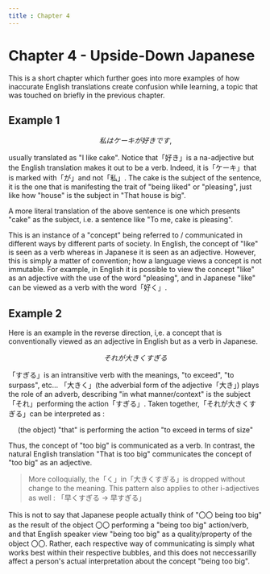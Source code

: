 ```yaml
---
title : Chapter 4
---
```

# Chapter 4 - Upside-Down Japanese

This is a short chapter which further goes into more examples of how inaccurate English translations create confusion while learning, a topic that was touched on briefly in the previous chapter.

## Example 1

$$ 私はケーキが好きです, $$

usually translated as "I like cake". Notice that「好き」is a na-adjective but the English translation makes it out to be a verb. Indeed, it is「ケーキ」that is marked with「が」and not「私」. The cake is the subject of the sentence, it is the one that is manifesting the trait of "being liked" or "pleasing", just like how "house" is the subject in "That house is big".   

A more literal translation of the above sentence is one which presents "cake" as the subject, i.e. a sentence like "To me, cake is pleasing".

This is an instance of a "concept" being referred to / communicated in different ways by different parts of society. In English, the concept of "like" is seen as a verb whereas in Japanese it is seen as an adjective. However, this is simply a matter of convention; how a language views a concept is not immutable. For example, in English it is possible to view the concept "like" as an adjective with the use of the word "pleasing", and in Japanese "like" can be viewed as a verb with the word「好く」.

## Example 2

Here is an example in the reverse direction, i,e. a concept that is conventionally viewed as an adjective in English but as a verb in Japanese.

$$ それが大きくすぎる $$

「すぎる」is an intransitive verb with the meanings, "to exceed", "to surpass", etc... 「大きく」(the adverbial form of the adjective「大き」) plays the role of an adverb, describing "in what manner/context" is the subject「それ」performing the action「すぎる」. Taken together,「それが大きくすぎる」can be interpreted as : 

<div align="center" > (the object) "that" is performing the action "to exceed in terms of size" </div>

Thus, the concept of "too big" is communicated as a verb. In contrast, the natural English translation "That is too big" communicates the concept of "too big" as an adjective. 

> More colloquially, the「く」in「大きくすぎる」is dropped without change to the meaning. This pattern also applies to other i-adjectives as well : 「早くすぎる $\to$ 早すぎる」

This is not to say that Japanese people actually think of "〇〇 being too big" as the result of the object 〇〇 performing a "being too big" action/verb, and that English speaker view "being too big" as a quality/property of the object 〇〇. Rather, each respective way of communicating is simply what works best within their respective bubbles, and this does not neccessarilly affect a person's actual interpretation about the concept "being too big".